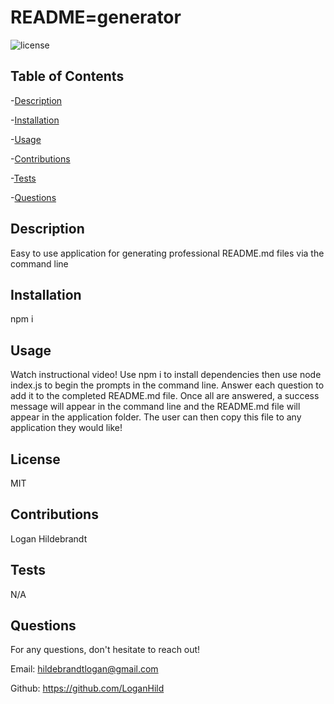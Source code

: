
  # README=generator

  ![license](https://img.shields.io/badge/license-MIT-blue?style=plastic&logo=https://www.google.com/url?sa=i&url=https%3A%2F%2Fgithub.com%2FFortAwesome%2FFont-Awesome%2Fissues%2F14803&psig=AOvVaw329ajtgPWCkcXj2Fn76D2P&ust=1629332691732000&source=images&cd=vfe&ved=0CAsQjRxqFwoTCLCC5LWnufICFQAAAAAdAAAAABAD)

  ## Table of Contents
  -[Description](#description)

  -[Installation](#installation)

  -[Usage](#usage)

  -[Contributions](#contributions)

  -[Tests](#tests)

  -[Questions](#questions)


  ## Description
  Easy to use application for generating professional README.md files via the command line

  ## Installation
  npm i

  ## Usage
  Watch instructional video! Use npm i to install dependencies then use node index.js to begin the prompts in the command line. Answer each question to add it to the completed README.md file. Once all are answered, a success message will appear in the command line and the README.md file will appear in the application folder. The user can then copy this file to any application they would like!

  ## License
  MIT

  ## Contributions
  Logan Hildebrandt

  ## Tests
  N/A

  ## Questions

  For any questions, don't hesitate to reach out!

  Email: <hildebrandtlogan@gmail.com>

  Github: <https://github.com/LoganHild>
